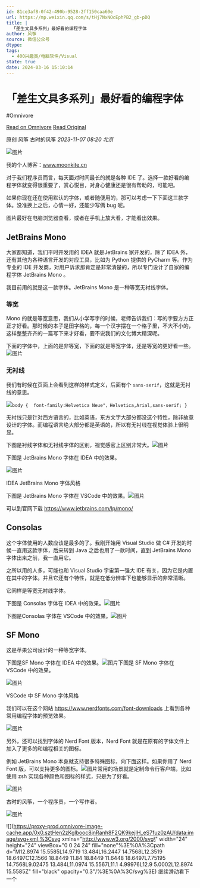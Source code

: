 ```yaml
---
id: 81ce3af8-0f42-490b-9528-2ff150caa60e
url: https://mp.weixin.qq.com/s/tHj7NxNOcEphPB2_gb-pDQ
title: |
  「差生文具多系列」最好看的编程字体
author: 风筝
source: 微信公众号
dtype:
tags:
  - 400兴趣类/电脑软件/Visual
state: true
date: 2024-03-16 15:10:14
---
```



# 「差生文具多系列」最好看的编程字体
#Omnivore

[Read on Omnivore](https://omnivore.app/me/https-mp-weixin-qq-com-s-t-hj-7-nx-n-oc-eph-pb-2-gb-p-dq-18e4618b5df)
[Read Original](https://mp.weixin.qq.com/s/tHj7NxNOcEphPB2_gb-pDQ)

原创  风筝  古时的风筝 _2023-11-07 08:20_ _北京_ 

![图片](https://proxy-prod.omnivore-image-cache.app/0x0,s_Pe8gNl_xASxwmKoDoeZFTshz_PCCmxXBU_AmUPQVv8/https://mmbiz.qpic.cn/sz_mmbiz_png/iaWSDo4TfyZjQJzeUZIGDnCciavr5eibjotIHprDw21NOQcIrvOTbkgKeQOhNjPp0yfAKjJSljFUXdhGsDXn9S6fw/640?wx_fmt=png)

我的个人博客：www.moonkite.cn  

对于我们程序员而言，每天面对时间最长的就是各种 IDE 了。选择一款好看的编程字体就变得很重要了，赏心悦目，对身心健康还是很有帮助的，可能吧。

如果你现在还在使用默认的字体，或者随便用的，那可以考虑一下下面这三款字体。没准换上之后，心情一好，还能少写俩 bug 呢。

图片最好在电脑浏览器查看，或者在手机上放大看，才能看出效果。

## JetBrains Mono

大家都知道，我们平时开发用的 IDEA 就是JetBrains 家开发的，除了 IDEA 外， 还有其他为各种语言开发的对应工具，比如为 Python 提供的 PyCharm 等。作为专业的 IDE 开发商，对用户诉求那肯定是非常清楚的，所以专门设计了自家的编程字体 JetBrains Mono 。

我目前用的就是这一款字体。JetBrains Mono 是一种等宽无衬线字体。

### 等宽

Mono 的就是等宽意思，我们从小学写字的时候，老师告诉我们：写的字要方方正正才好看。那时候的本子是田字格的，每一个汉字摆在一个格子里，不大不小的，这样整整齐齐的一篇写下来才好看，要不说我们的文化博大精深呢。

下面的字体中，上面的是非等宽，下面的就是等宽字体，还是等宽的更好看一些。![图片](https://proxy-prod.omnivore-image-cache.app/0x0,s4_D4zndxGOErAwjW2zq1qjWdKSE4sYyvnfZZorC5LUw/https://mmbiz.qpic.cn/sz_mmbiz_png/iaWSDo4TfyZiaJ5L7AqDnXke9Co5FpROoRd15FCB0e8Nc9uwIp3YW28V4N4IQ8ibu3BD0KUFKGe0q7FT4DNU23Ixw/640?wx_fmt=png)

### 无衬线

我们有时候在页面上会看到这样的样式定义，后面有个 `sans-serif`，这就是无衬线的意思。

![](https://proxy-prod.omnivore-image-cache.app/0x0,sHy1A2O1mTGvZNrICDOySJJyiD6hyCSaDcjYV8e804aU/https://mmbiz.qpic.cn/mmbiz_svg/ic3ibEjvYaKJyG9pTeW28jQmtPAMEnyD00jHj2KMT1jBaCRALWIoUgdlSl30B43yLmbPZibaJlH7UlfLeGgAz8CkP8GCGRU1lAD/640?wx_fmt=svg)`body {
 font-family:Helvetica Neue"，Helvetica,Arial,sans-serif;
}
`

无衬线只是针对西方语言的，比如英语，东方文字大部分都没这个特性，除非故意设计的字体。而编程语言绝大部分都是英语的，所以有无衬线在视觉体验上很明显。

下图是衬线字体和无衬线字体的区别，视觉感官上区别非常大。![图片](https://proxy-prod.omnivore-image-cache.app/0x0,sZPlYeLa6FCiPo43tBclzwn564vRvZ6fxU4r8anZ7748/https://mmbiz.qpic.cn/sz_mmbiz_png/iaWSDo4TfyZiaJ5L7AqDnXke9Co5FpROoRfOib308ImGaKT5PhJerhpia8T7ta4LpCxovTjGr4ZoevvCDml3qL1wXQ/640?wx_fmt=png)

下图是 JetBrains Mono 字体在 IDEA 中的效果。

![图片](https://proxy-prod.omnivore-image-cache.app/0x0,sBJmV2mO_uoK3ir9p14--F3HG23a0AHyFOE5FdFuH7CQ/https://mmbiz.qpic.cn/sz_mmbiz_png/iaWSDo4TfyZiaJ5L7AqDnXke9Co5FpROoRAELRM9v2UEbNl22ULpdy3DHIaRx1jBvuYKntdsQGy4jEDhtqp7X2Uw/640?wx_fmt=png)

IDEA JetBrains Mono 字体风格

下图是 JetBrains Mono 字体在 VSCode 中的效果。![图片](https://proxy-prod.omnivore-image-cache.app/0x0,sLrAG1W4c5iWcasxgdHLZuNBF81rU-jGWvqCQy15Jy2U/https://mmbiz.qpic.cn/sz_mmbiz_png/iaWSDo4TfyZiaJ5L7AqDnXke9Co5FpROoRdjeuO8aSygBHr5RP5CR9YA3DtUiaPj3miavxSNnuNSfNwJnCOmwXIjlA/640?wx_fmt=png)

可以到官网下载 https://www.jetbrains.com/lp/mono/

## Consolas

这个字体使用的人数应该是最多的了。我刚开始用 Visual Studio 做 C# 开发的时候一直用这款字体，后来转到 Java 之后也用了一款时间，直到 JetBrains Mono 字体出来之前，我一直用它。

之所以用的人多，可能也和 Visual Studio 宇宙第一强大 IDE 有关，因为它是内置在其中的字体。并且它还有个特性，就是在低分辨率下也能够显示的非常清晰。

它同样是等宽无衬线字体。

下图是 Consolas 字体在 IDEA 中的效果。![图片](https://proxy-prod.omnivore-image-cache.app/0x0,sgfVOFXUQDM9wWlcNKGEhbVYvz9AnlWMnkvCMHSID3gg/https://mmbiz.qpic.cn/sz_mmbiz_png/iaWSDo4TfyZiaJ5L7AqDnXke9Co5FpROoRibZ2rr5icdCrzHdGHQaqPCY4XGnBdJ9kLvUIfTh1LeJia6r9nHpR2ABBg/640?wx_fmt=png)

下图是Consolas 字体在 VSCode 中的效果。![图片](https://proxy-prod.omnivore-image-cache.app/0x0,sb8TJRWmSYMuwLzsLyloM4AQvQ4taHJJ3uyDCx2TevYE/https://mmbiz.qpic.cn/sz_mmbiz_png/iaWSDo4TfyZiaJ5L7AqDnXke9Co5FpROoR60ANADCEt3fJpKIftqW4UvUJj179TUnRnXtktYF1rO90FSGOicE9dpg/640?wx_fmt=png)

## SF Mono

这是苹果公司设计的一种等宽字体。

下图是SF Mono 字体在 IDEA 中的效果。![图片](https://proxy-prod.omnivore-image-cache.app/0x0,sh2GbR-NSFlya_OdR5QO6EZUWA6i3Ej54C8IGJm77G2g/https://mmbiz.qpic.cn/sz_mmbiz_png/iaWSDo4TfyZiaJ5L7AqDnXke9Co5FpROoRHssfP019AoTdMg96SXHw6R9hnZiaxemOn18aGlIVVSDYvfctFjSwiaug/640?wx_fmt=png)下图是 SF Mono 字体在 VSCode 中的效果。

![图片](https://proxy-prod.omnivore-image-cache.app/0x0,sa0fGdSzofbpU90ltMlFqJDSsm95q1KAygznMMIvcI5g/https://mmbiz.qpic.cn/sz_mmbiz_png/iaWSDo4TfyZiaJ5L7AqDnXke9Co5FpROoRShV7P4OpCLc7ZwboldrpIQmfx3szmjp5k5X3ibBDNQsAeic3L3x4PgJA/640?wx_fmt=png)

VSCode 中 SF Mono 字体风格

我们可以在这个网站 https://www.nerdfonts.com/font-downloads 上看到各种常用编程字体的预览效果。

![图片](https://proxy-prod.omnivore-image-cache.app/0x0,s7uxPZCWgGtDl16gEUWj2fHRprRIb71gNDkXiLo5154w/https://mmbiz.qpic.cn/sz_mmbiz_png/iaWSDo4TfyZiaJ5L7AqDnXke9Co5FpROoRUMbH4qqRZqyQxO6D7wZhxDfChENk5d7g9WFECW15HzcJUIaldwDbgg/640?wx_fmt=png)

另外，还可以找到字体的 Nerd Font 版本，Nerd Font 就是在原有的字体文件上加入了更多的和编程相关的图标。

例如 JetBrains Mono 本身就支持很多特殊图标，向下面这样。如果你用了 Nerd Font 版，可以支持更多的图标。![图片](https://proxy-prod.omnivore-image-cache.app/0x0,s7hKkU9H3Rwl9j6BCruU_TS-ZP83rjYWVlhWRLSKeUz0/https://mmbiz.qpic.cn/sz_mmbiz_png/iaWSDo4TfyZiaJ5L7AqDnXke9Co5FpROoR0LqFtlWagc5ItWJBlFsdx0wZXKtVerl0uSgNpVLG51LgM2qPKfQTxQ/640?wx_fmt=png)常用的场景就是定制命令行客户端，比如使用 zsh 实现各种颜色和图标的样式，只是为了好看。

![图片](https://proxy-prod.omnivore-image-cache.app/0x0,sfuqnkNjIuBi5Wodz5Qm77ucP7rJOntnvtOuI53jLlPQ/https://mmbiz.qpic.cn/sz_mmbiz_png/iaWSDo4TfyZiaJ5L7AqDnXke9Co5FpROoRuF36FsibBPRrM1ynvwbicqeONjxq5Exk1ZE2JsQoVP43M0vvCkbzchNQ/640?wx_fmt=png)

古时的风筝，一个程序员，一个写作者。

![图片](https://proxy-prod.omnivore-image-cache.app/0x0,sCcc5-KZ5md6MdZ56zmc_Bgg8gW4JLQN8WOzY1BH72mw/https://mmbiz.qpic.cn/sz_mmbiz_png/iaWSDo4TfyZiaSQ2UntibK7sqGkxtHcoeEGv3Gcnqr5BhagIASeHjiaDPJzhSecFCo4yXibbmib7G77s4ibAH4CvOAVSA/640?wx_fmt=png)

![](https://proxy-prod.omnivore-image-cache.app/0x0,sztHen2zKglbooc8jnRanh8F2QK9kejIH_eS7fuz0zAU/data:image/svg+xml,%3Csvg xmlns=\"http://www.w3.org/2000/svg\" width=\"24\" height=\"24\" viewBox=\"0 0 24 24\" fill=\"none\"%3E%0A%3Cpath d=\"M12.8974 15.5585L14.9719 13.484L16.2447 14.7568L12.3519 18.6497C12.1566 18.8449 11.84 18.8449 11.6448 18.6497L7.75195 14.7568L9.02475 13.484L11.0974 15.5567L11.1 4.99976L12.9 5.0002L12.8974 15.5585Z\" fill=\"black\" opacity=\"0.3\"/%3E%0A%3C/svg%3E) 继续滑动看下一个 



